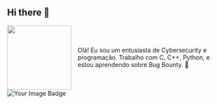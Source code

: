 ## Hi there 👋
<div style="display: flex; align-items: center;">
  <img src="https://i.pinimg.com/736x/7e/89/b0/7e89b05c96b39a784ce245f9ffa68686.jpg" width="150" style="margin-right: 15px;">
  <p>Olá! Eu sou um entusiasta de Cybersecurity e programação. Trabalho com C, C++, Python, e estou aprendendo sobre Bug Bounty. 🚀</p>
</div>


<img src="https://tryhackme-badges.s3.amazonaws.com/fitgirl.png" alt="Your Image Badge" />

